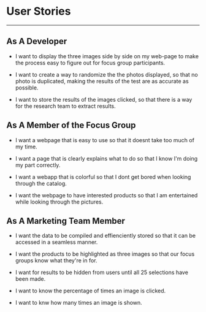 # User Stories

----
## As A Developer

* I want to display the three images side by side on my web-page to make the process easy to figure out for focus group participants.

* I want to create a way to randomize the the photos displayed, so that no photo is duplicated, making the results of the test are as accurate as possible.

* I want to store the results of the images clicked, so that there is a way for the research team to extract results.

## As A Member of the Focus Group

* I want a webpage that is easy to use so that it doesnt take too much of my time.

* I want a page that is clearly explains what to do so that I know I'm doing my part correctly.

* I want a webapp that is colorful so that I dont get bored when looking through the catalog.

* I want the webpage to have interested products so that I am entertained while looking through the pictures.

## As A Marketing Team Member

* I want the data to be compiled and effienciently stored so that it can be accessed in a seamless manner.

* I want the products to be highlighted as three images so that our focus groups know what they're in for.

* I want for results to be hidden from users until all 25 selections have been made.

* I want to know the percentage of times an image is clicked.

* I want to knw how many times an image is shown.

